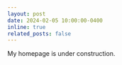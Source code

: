 ```yaml
---
layout: post
date: 2024-02-05 10:00:00-0400
inline: true
related_posts: false
---
```


My homepage is under construction.
